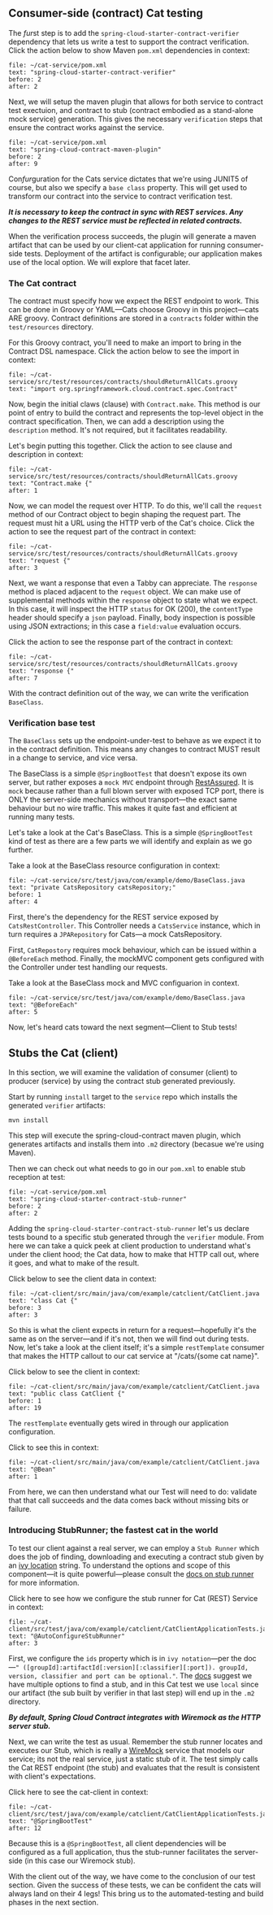 ## Consumer-side (contract) Cat testing

The *fur*st step is to add the `spring-cloud-starter-contract-verifier` dependency that lets us write a test to support the contract verification. Click the action below to show Maven `pom.xml` dependencies in context:

```editor:select-matching-text
file: ~/cat-service/pom.xml
text: "spring-cloud-starter-contract-verifier"
before: 2
after: 2
```

Next, we will setup the maven plugin that allows for both service to contract test exectuion, and contract to stub (contract embodied as a stand-alone mock service) generation. This gives the necessary `verification` steps that ensure the contract works against the service.

```editor:select-matching-text
file: ~/cat-service/pom.xml
text: "spring-cloud-contract-maven-plugin"
before: 2
after: 9
```

Con*fur*guration for the Cats service dictates that we're using JUNIT5 of course, but also we specify a `base class` property. This will get used to transform our contract into the service to contract verification test. 

***It is necessary to keep the contract in sync with REST services. Any changes to the REST service must be reflected in related contracts.***

When the verification process succeeds, the plugin will generate a maven artifact that can be used by our client-cat application for running consumer-side tests. Deployment of the artifact is configurable; our application makes use of the local option. We will explore that facet later.

### The Cat contract

The contract must specify how we expect the REST endpoint to work. This can be done in Groovy or YAML—Cats choose Groovy in this project—cats ARE groovy. Contract definitions are stored in a `contracts` folder within the `test/resources` directory. 

For this Groovy contract, you'll need to make an import to bring in the Contract DSL namespace. Click the action below to see the import in context:

```editor:select-matching-text
file: ~/cat-service/src/test/resources/contracts/shouldReturnAllCats.groovy
text: "import org.springframework.cloud.contract.spec.Contract"
```

Now, begin the initial claws (clause) with `Contract.make`. This method is our point of entry to build the contract and represents the top-level object in the contract specification. Then, we can add a description using the `description` method. It's not required, but it facilitates readability.

Let's begin putting this together. Click the action to see clause and description in context:

```editor:select-matching-text
file: ~/cat-service/src/test/resources/contracts/shouldReturnAllCats.groovy
text: "Contract.make {"
after: 1
```

Now, we can model the request over HTTP. To do this, we'll call the `request` method of our Contract object to begin
shaping the request part. The request must hit a URL using the HTTP verb of the Cat's choice. Click the action to see the request part of the contract in context:

```editor:select-matching-text
file: ~/cat-service/src/test/resources/contracts/shouldReturnAllCats.groovy
text: "request {"
after: 3
```

Next, we want a response that even a Tabby can appreciate. The `response` method is placed adjacent to the `request` object. We can make use of supplemental methods within the `response` object to state what we expect. In this case, it will inspect the HTTP `status` for OK (200), the `contentType` header should specify a `json` payload. Finally, body inspection is possible using JSON extractions; in this case a `field:value` evaluation occurs.

Click the action to see the response part of the contract in context:

```editor:select-matching-text
file: ~/cat-service/src/test/resources/contracts/shouldReturnAllCats.groovy
text: "response {"
after: 7
```

With the contract definition out of the way, we can write the verification `BaseClass`.

### Verification base test

The `BaseClass` sets up the endpoint-under-test to behave as we expect it to in the contract definition. This means any changes to contract MUST result in a change to service, and vice versa.

The BaseClass is a simple `@SpringBootTest` that doesn't expose its own server, but rather exposes a `mock MVC` endpoint through [RestAssured](https://rest-assured.io/). It is `mock` because rather than a full blown server with exposed TCP port, there is ONLY the server-side mechanics without transport—the exact same behaviour but no wire traffic. This makes it quite fast and efficient at running many tests.

Let's take a look at the Cat's BaseClass. This is a simple `@SpringBootTest` kind of test as there are a few parts we will identify and explain as we go further.

Take a look at the BaseClass resource configuration in context:

```editor:select-matching-text
file: ~/cat-service/src/test/java/com/example/demo/BaseClass.java
text: "private CatsRepository catsRepository;"
before: 1
after: 4
```

First, there's the dependency for the REST service exposed by `CatsRestController`. This Controller needs a `CatsService` instance, which in turn requires a `JPARepository` for Cats—a mock CatsRepository. 

First, `CatRepostory` requires mock behaviour, which can be issued within a `@BeforeEach` method. Finally, the mockMVC component gets configured with the Controller under test handling our requests.

Take a look at the BaseClass mock and MVC configuarion in context.

```editor:select-matching-text
file: ~/cat-service/src/test/java/com/example/demo/BaseClass.java
text: "@BeforeEach"
after: 5
```

Now, let's heard cats toward the next segment—Client to Stub tests!

## Stubs the Cat (client)

In this section, we will examine the validation of consumer (client) to producer (service) by using the contract stub generated previously. 

Start by running `install` target to the `service` repo which installs the generated `verifier` artifacts:

```execute-1
mvn install
```

This step will execute the spring-cloud-contract maven plugin, which generates artifacts and installs them into `.m2` directory (becasue we're using Maven).

Then we can check out what needs to go in our `pom.xml` to enable stub reception at test:
```editor:select-matching-text
file: ~/cat-service/pom.xml
text: "spring-cloud-starter-contract-stub-runner"
before: 2
after: 2
```

Adding the `spring-cloud-starter-contract-stub-runner` let's us declare tests bound to a specific stub generated 
through the `verifier` module. From here we can take a quick peek at client production to understand what's under
the client hood; the Cat data, how to make that HTTP call out, where it goes, and what to make of the result.

Click below to see the client data in context:

```editor:select-matching-text
file: ~/cat-client/src/main/java/com/example/catclient/CatClient.java
text: "class Cat {"
before: 3
after: 3
```

So this is what the client expects in return for a request—hopefully it's the same as on the server—and if it's not, then we will find out during tests. Now, let's take a look at the client itself; it's a simple `restTemplate` consumer that makes the HTTP callout to our cat service at "/cats/{some cat name}".  

Click below to see the client in context:

```editor:select-matching-text
file: ~/cat-client/src/main/java/com/example/catclient/CatClient.java
text: "public class CatClient {"
before: 1
after: 19
```

The `restTemplate` eventually gets wired in through our application configuration.

Click to see this in context:
```editor:select-matching-text
file: ~/cat-client/src/main/java/com/example/catclient/CatClient.java
text: "@Bean"
after: 1
```

From here, we can then understand what our Test will need to do: validate that that call succeeds and the data comes back without missing bits or failure.

### Introducing StubRunner; the fastest cat in the world

To test our client against a real server, we can employ a `Stub Runner` which does the job of finding, downloading and 
executing a contract stub given by an [ivy location](https://ant.apache.org/ivy/history/latest-milestone/concept.html) string. To understand the options and scope of this component—it is quite powerful—please consult the [docs on stub runner](https://cloud.spring.io/spring-cloud-contract/1.2.x/multi/multi__spring_cloud_contract_stub_runner.html) for more information.

Click here to see how we configure the stub runner for Cat (REST) Service in context:

```editor:select-matching-text
file: ~/cat-client/src/test/java/com/example/catclient/CatClientApplicationTests.java
text: "@AutoConfigureStubRunner"
after: 3
```

First, we configure the `ids` property which is in `ivy notation`—per the doc—`" ([groupId]:artifactId[:version][:classifier][:port]). groupId, version, classifier and port can be optional."`. The [docs](https://cloud.spring.io/spring-cloud-contract/reference/html/project-features.html#features-stub-runner-downloading-stub) suggest we have multiple options to find a stub, and in this Cat test we use `local` since our artifact (the sub built by verifier in that last step) will end up in the `.m2` directory.

***By default, Spring Cloud Contract integrates with Wiremock as the HTTP server stub.***

Next, we can write the test as usual.  Remember the stub runner locates and executes our Stub, which is really a [WireMock](http://wiremock.org/) service that models our service; its not the real service, just a static stub of it.
The test simply calls the Cat REST endpoint (the stub) and evaluates that the result is consistent with client's expectations.

Click here to see the cat-client in context:

```editor:select-matching-text
file: ~/cat-client/src/test/java/com/example/catclient/CatClientApplicationTests.java
text: "@SpringBootTest"
after: 12
```

Because this is a `@SpringBootTest`, all client dependencies will be configured as a full application, thus the stub-runner facilitates the server-side (in this case our Wiremock stub).

With the client out of the way, we have come to the conclusion of our test section. Given the success of these tests, we can be confident the cats will always land on their 4 legs! This bring us to the automated-testing and build phases in the next section.